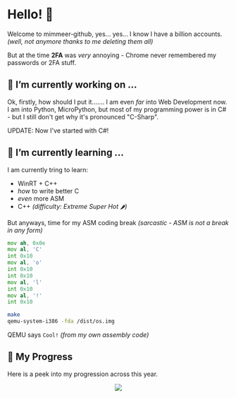 # Hello! 👋
Welcome to mimmeer-github, yes... yes... I know I have a billion accounts. *(well, not anymore thanks to me deleting them all)*

But at the time **2FA** was *very* annoying - Chrome never remembered my passwords or 2FA stuff.

## 🔭 I’m currently working on ...
Ok, firstly, how should I put it....... I am even *far* into Web Development now.
I am into Python, MicroPython, but most of my programming power is in C# - but I still don't get why it's pronounced "C-Sharp".

UPDATE: Now I've started with C#!

## 🌱 I’m currently learning ...
I am currently tring to learn:
- WinRT + C++
- *how* to write better C
- *even* more ASM
- C++ *(difficulty: Extreme Super Hot 🌶)*

But anyways, time for my ASM coding break *(sarcastic - ASM is not a break in any form)*

```asm
mov ah, 0x0e
mov al, 'C'
int 0x10
mov al, 'o'
int 0x10
int 0x10
mov al, 'l'
int 0x10
mov al, '!'
int 0x10
```
```bash
make
qemu-system-i386 -fda /dist/os.img
```
QEMU says `Cool!`  *(from my own assembly code)*

## 🚀 My Progress
Here is a peek into my progression across this year.
<p align="center"><img src="https://github-readme-stats.vercel.app/api?username=mimmeer-github&theme=github_dark&show_icons=true%29]%28https://github.com/anuraghazra/github-readme-stats" /></p>
